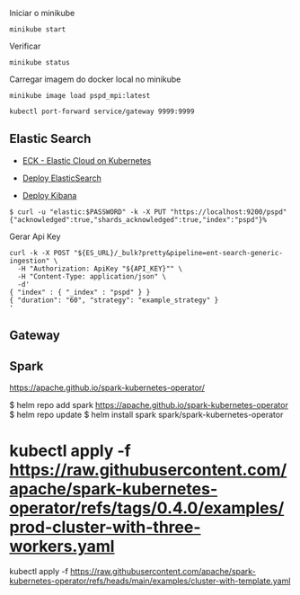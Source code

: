 
Iniciar o minikube

```
minikube start
```


Verificar

```
minikube status
```

Carregar imagem do docker local no minikube

```
minikube image load pspd_mpi:latest
```

```
kubectl port-forward service/gateway 9999:9999
```

## Elastic Search

- [ECK - Elastic Cloud on Kubernetes](https://www.elastic.co/pt/downloads/elastic-cloud-kubernetes)

- [Deploy ElasticSearch](https://www.elastic.co/docs/deploy-manage/deploy/cloud-on-k8s/elasticsearch-deployment-quickstart)
- [Deploy Kibana](https://www.elastic.co/docs/deploy-manage/deploy/cloud-on-k8s/kibana-instance-quickstart)

```
$ curl -u "elastic:$PASSWORD" -k -X PUT "https://localhost:9200/pspd"
{"acknowledged":true,"shards_acknowledged":true,"index":"pspd"}%    
```

Gerar Api Key

```
curl -k -X POST "${ES_URL}/_bulk?pretty&pipeline=ent-search-generic-ingestion" \
  -H "Authorization: ApiKey "${API_KEY}"" \
  -H "Content-Type: application/json" \
  -d'
{ "index" : { "_index" : "pspd" } }
{ "duration": "60", "strategy": "example_strategy" }
'
```

## Gateway

## Spark

https://apache.github.io/spark-kubernetes-operator/

$ helm repo add spark https://apache.github.io/spark-kubernetes-operator
$ helm repo update
$ helm install spark spark/spark-kubernetes-operator


# kubectl apply -f https://raw.githubusercontent.com/apache/spark-kubernetes-operator/refs/tags/0.4.0/examples/prod-cluster-with-three-workers.yaml

kubectl apply -f https://raw.githubusercontent.com/apache/spark-kubernetes-operator/refs/heads/main/examples/cluster-with-template.yaml